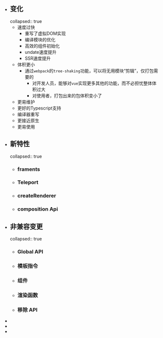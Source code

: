 - ## 变化
  collapsed:: true
	- 速度过快
		- 重写了虚拟DOM实现
		- 编译模块的优化
		- 高效的组件初始化
		- undate速度提升
		- SSR速度提升
	- 体积更小
		- 通过`webpack`的`tree-shaking`功能，可以将无用模块“剪辑”，仅打包需要的
			- 对开发人员，能够对`vue`实现更多其他的功能，而不必担忧整体体积过大
			- 对使用者，打包出来的包体积变小了
	- 更易维护
	- 更好的Typescript支持
	- 编译器重写
	- 更接近原生
	- 更易使用
- ## 新特性
  collapsed:: true
	- ### framents
	- ### Teleport
	- ### createRenderer
	- ### composition Api
- ## 非兼容变更
  collapsed:: true
	- ### Global API
	- ### 模板指令
	- ### 组件
	- ### 渲染函数
	- ### 移除 API
-
-
-